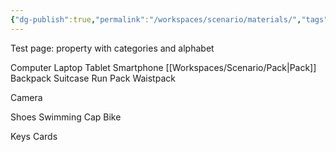 ```yaml
---
{"dg-publish":true,"permalink":"/workspaces/scenario/materials/","tags":"gardenEntry","dgHomeLink":true,"dgPassFrontmatter":false}
---
```



Test page: property with categories and alphabet



Computer
	Laptop
	Tablet
	Smartphone
[[Workspaces/Scenario/Pack|Pack]]
	Backpack
	Suitcase
	Run Pack
	Waistpack
	
Camera

Shoes
Swimming Cap
Bike

Keys
Cards
